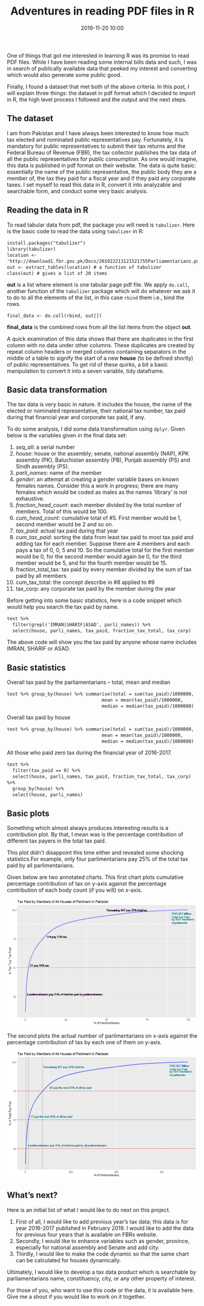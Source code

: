 ﻿---
title: "Adventures in reading PDF files in R"
layout: post
date: 2019-11-20 10:00
tag:
- Learning R
- Beginner
- Importing Data
- Analytics
- PDF files
- Importing Data from pdf files
blog: true
star: false
---

One of things that got me interested in learning R was its promise to read PDF files. While I have been reading some internal bills data and such, I was in search of publically available data that peeked my interest and converting which would also generate some public good.

Finally, I found a dataset that met both of the above criteria. In this post, I will explain three things: the dataset in pdf format which I decided to import in R, the high level process I followed and the output and the next steps.

## The dataset
I am from Pakistan and I have always been interested to know how much tax elected and nominated public representatives pay. Fortunately, it is mandatory for public representatives to submit their tax returns and the Federal Bureau of Revenue (FBR), the tax collector publishes the tax data of all the public representatives for public consumption. As one would imagine, this data is published in pdf format on their website. The data is quite basic: essentially the name of the public representative, the public body they are a member of, the tax they paid for a fiscal year and if they paid any corporate taxes. I set myself to read this data in R, convert it into analyzable and searchable form, and conduct some very basic analysis. 


## Reading the data in R
To read tabular data from pdf, the package you will need is `tabulizer`. Here is the basic code to read the data using `tabulizer` in R:
```
install.packages("tabulizer")
library(tabulizer)
location <- 'http://download1.fbr.gov.pk/Docs/201922213121521755Parliamentarians.pdf'
out <- extract_tables(location) # a function of tabulizer
class(out) # gives a list of 20 items

```
**out** is a list where element is one tabular page pdf file. We apply `do.call`, another function of the `tabulizer` package which will do whatever we ask it to do to all the elements of the list, in this case `rbind` them i.e., bind the rows.

```
final_data <- do.call(rbind, out[])
```

**final_data** is the combined rows from all the list items from the object **out**. 

A quick examination of this data shows that there are duplicates in the first column with no data under other columns. These duplicates are created by repeat column headers or merged columns containing separators in the middle of a table to signify the start of a new **house** (to be defined shortly) of public representatives. To get rid of these quirks, a bit a basic manipulation to convert it into a seven variable, tidy dataframe. 

## Basic data transformation
The tax data is very basic in nature. It includes the house, the name of the elected or nominated representative, their national tax number, tax paid during that financial year and corporate tax paid, if any.

To do some analysis, I did some data transformation using `dplyr`. Given below is the variables given in the final data set:

1. *seq_all*: a serial number
2. *house*: house or the assembly; senate, national assembly (NAP), KPK assembly (PK), Baluchistan assembly (PB), Punjab assembly (PS) and Sindh assembly (PS).
3. *parli_names*: name of the member
4. *gender*: an attempt at creating a gender variable bases on known females names. Consider this a work in progress; there are many females which would be coded as males as the names ‘library’ is not exhaustive.
5. *fraction_head_count*: each member divided by the total number of members. Total of this would be 100.
6. *cum_head_count*: cumulative total of #5. First member would be 1, second member would be 2 and so on.
7. *tax_paid*: actual tax paid during that year
8. *cum_tax_paid*: sorting the data from least tax paid to most tax paid and adding tax for each member. Suppose there are 4 members and each pays a tax of 0, 0, 5 and 10. So the cumulative total for the first member would be 0, for the second member would again be 0, for the third member would be 5, and for the fourth member would be 15. 
9. fraction_total_tax: tax paid by every member divided by the sum of tax paid by all members
10. cum_tax_total: the concept describe in #8 applied to #9
11. tax_corp: any corporate tax paid by the member during the year


Before getting into some basic statistics, here is a code snippet which would help you search the tax paid by name.

```
test %>% 
  filter(grepl('IMRAN|SHARIF|ASAD', parli_names)) %>%
  select(house, parli_names, tax_paid, fraction_tax_total, tax_corp)
```
The above code will show you the tax paid by anyone whose name includes IMRAN, SHARIF or ASAD.

## Basic statistics

Overall tax paid by the parliamentarians – total, mean and median

```
test %>% group_by(house) %>% summarise(total = sum(tax_paid)/1000000, 
                                   mean = mean(tax_paid)/1000000,
                                   median = median(tax_paid)/1000000)
```

Overall tax paid by house

```
test %>% group_by(house) %>% summarise(total = sum(tax_paid)/1000000, 
                                   mean = mean(tax_paid)/1000000,
                                   median = median(tax_paid)/1000000)
```

All those who paid zero tax during the financial year of 2016-2017.

```
test %>% 
  filter(tax_paid == 0) %>% 
  select(house, parli_names, tax_paid, fraction_tax_total, tax_corp) %>%
  group_by(house) %>%
  select(house, parli_names)
```

## Basic plots
Something which almost always produces interesting results is a contribution plot. By that, I mean was is the percentage contribution of different tax payers in the total tax paid.

This plot didn't disappoint this time either and revealed some shocking statistics.For example, only four parlimentarians pay 25% of the total tax paid by all parlimentarians. 

Given below are two annotated charts. This first chart plots cumulative percentage contribution of tax on y-axis against the percentage contribution of each body count (if you will) on x-axis.

![images](https://github.com/asadalishah/asadalishah.github.io/blob/master/assets/images/tax_percentage.png)


The second plots the actual number of parlimentarians on x-axis against the percentage contribution of tax by each one of them on y-axis.

![images](https://github.com/asadalishah/asadalishah.github.io/blob/master/assets/images/tax_abs.png)


## What’s next?
Here is an initial list of what I would like to do next on this project. 

1. First of all, I would like to add previous year’s tax data; this data is for year 2016-2017 published in February 2019. I would like to add the data for previous four years that is available on FBRs website.
2. Secondly, I would like to enhance variables such as gender, province, especially for national assembly and Senate and add city.
3. Thirdly, I would like to make the code dynamic so that the same chart can be calculated for houses dynamically.

Ultimately, I would like to develop a tax data product which is searchable by parliamentarians name, constituency, city, or any other property of interest. 


For those of you, who want to use this code or the data, it is available here. Give me a shout if you would like to work on it together.